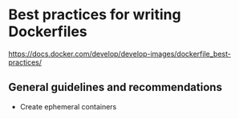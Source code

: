 # Best practices for writing Dockerfiles

https://docs.docker.com/develop/develop-images/dockerfile_best-practices/

## General guidelines and recommendations

- Create ephemeral containers
